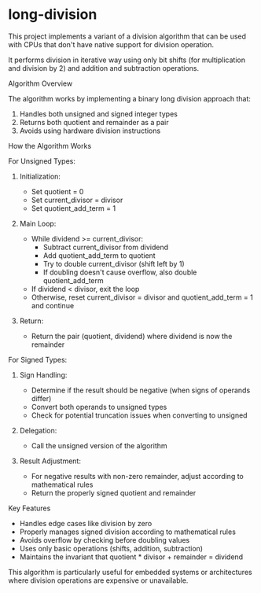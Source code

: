 # long-division
This project implements a variant of a division algorithm that can be used with CPUs that don't have native support for division operation.

It performs division in iterative way using only bit shifts (for multiplication and division by 2) and addition and subtraction operations.

Algorithm Overview

The algorithm works by implementing a binary long division approach that:

1. Handles both unsigned and signed integer types
2. Returns both quotient and remainder as a pair
3. Avoids using hardware division instructions


How the Algorithm Works

For Unsigned Types:
1. Initialization:

   * Set quotient = 0
   * Set current_divisor = divisor
   * Set quotient_add_term = 1

2. Main Loop:

   * While dividend >= current_divisor:
     - Subtract current_divisor from dividend
     - Add quotient_add_term to quotient
     - Try to double current_divisor (shift left by 1)
     - If doubling doesn't cause overflow, also double quotient_add_term
   * If dividend < divisor, exit the loop
   * Otherwise, reset current_divisor = divisor and quotient_add_term = 1 and continue

3. Return:

   * Return the pair (quotient, dividend) where dividend is now the remainder

For Signed Types:
1. Sign Handling:

   * Determine if the result should be negative (when signs of operands differ)
   * Convert both operands to unsigned types
   * Check for potential truncation issues when converting to unsigned
2. Delegation:

   * Call the unsigned version of the algorithm
3. Result Adjustment:

   * For negative results with non-zero remainder, adjust according to mathematical rules
   * Return the properly signed quotient and remainder


Key Features
* Handles edge cases like division by zero
* Properly manages signed division according to mathematical rules
* Avoids overflow by checking before doubling values
* Uses only basic operations (shifts, addition, subtraction)
* Maintains the invariant that quotient * divisor + remainder = dividend


This algorithm is particularly useful for embedded systems or architectures where division operations are expensive or unavailable.
